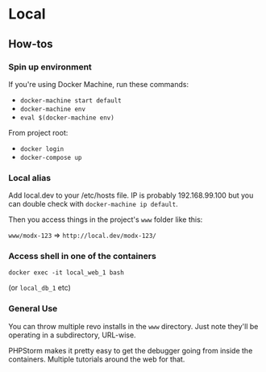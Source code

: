 # Local

## How-tos

### Spin up environment

If you're using Docker Machine, run these commands:

* `docker-machine start default`
* `docker-machine env`
* `eval $(docker-machine env)`

From project root:

* `docker login`
* `docker-compose up`

### Local alias

Add local.dev to your /etc/hosts file. IP is probably 192.168.99.100 but you can double check with
`docker-machine ip default`.

Then you access things in the project's `www` folder like this:

`www/modx-123` => `http://local.dev/modx-123/`

### Access shell in one of the containers
 
 `docker exec -it local_web_1 bash`

(or `local_db_1` etc)

### General Use

You can throw multiple revo installs in the `www` directory. Just note they'll be operating in a subdirectory, URL-wise.

PHPStorm makes it pretty easy to get the debugger going from inside the containers. Multiple tutorials around the web for that.
